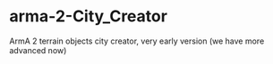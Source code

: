 # arma-2-City_Creator
ArmA 2 terrain objects city creator, very early version (we have more advanced now)
